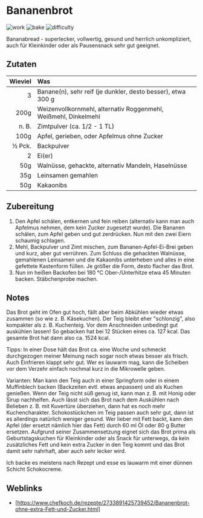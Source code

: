 # Bananenbrot

![work](https://img.shields.io/badge/work-15%20Min-green)
![bake](https://img.shields.io/badge/bake-45%20Min-blue)
![difficulty](https://img.shields.io/badge/difficulty-simpel-green)

Bananabread - superlecker, vollwertig, gesund und herrlich unkompliziert, auch für Kleinkinder
oder als Pausensnack sehr gut geeignet.

## Zutaten

| Wieviel | Was                                                             |
|--------:|:----------------------------------------------------------------|
|       3 | Banane(n), sehr reif (je dunkler, desto besser), etwa 300 g     |
|    200g | Weizenvollkornmehl, alternativ Roggenmehl, Weißmehl, Dinkelmehl |
|   n. B. | Zimtpulver (ca. 1/2 - 1 TL)                                     |
|    100g | Apfel, gerieben, oder Apfelmus ohne Zucker                      |
|  ½ Pck. | Backpulver                                                      |
|       2 | Ei(er)                                                          |
|     50g | Walnüsse, gehackte, alternativ Mandeln, Haselnüsse              |
|     35g | Leinsamen gemahlen                                              |
|     50g | Kakaonibs                                                       |

## Zubereitung

1. Den Apfel schälen, entkernen und fein reiben (alternativ kann man auch Apfelmus nehmen, dem kein Zucker zugesetzt
   wurde). Die Bananen schälen, zum Apfel geben und gut zerdrücken. Nun mit den zwei Eiern schaumig schlagen.
2. Mehl, Backpulver und Zimt mischen, zum Bananen-Apfel-Ei-Brei geben und kurz, aber gut verrühren. Zum Schluss die
   gehackten Walnüsse, gemahlenen Leinsamen und die Kakaonibs unterheben und alles in eine gefettete Kastenform füllen. Je größer die Form,
   desto flacher das Brot.
3. Nun im heißen Backofen bei 180 °C Ober-/Unterhitze etwa 45 Minuten backen. Stäbchenprobe machen.

## Notes

Das Brot geht im Ofen gut hoch, fällt aber beim Abkühlen wieder etwas zusammen (so wie z. B. Käsekuchen). Der Teig
bleibt eher "schlonzig", also kompakter als z. B. Kuchenteig. Vor dem Anschneiden unbedingt gut auskühlen lassen!
So gebacken hat bei 12 Stücken eines ca. 127 kcal. Das gesamte Brot hat dann also ca. 1524 kcal.

Tipps: In einer Dose hält das Brot ca. eine Woche und schmeckt durchgezogen meiner Meinung nach sogar noch etwas
besser als frisch. Auch Einfrieren klappt sehr gut.
Wer es lauwarm mag, kann die Scheiben vor dem Verzehr einfach nochmal kurz in die Mikrowelle geben.

Varianten: Man kann den Teig auch in einer Springform oder in einem Muffinblech backen
(Backzeiten evtl. etwas anpassen) und als Kuchen genießen. Wenn der Teig nicht süß genug ist, kann man z. B. mit Honig
oder Sirup nachhelfen.
Auch lässt sich das Brot nach dem Auskühlen nach Belieben z. B. mit Kuvertüre überziehen, dann hat es noch mehr Kuchencharakter.
Schokostückchen im Teig passen auch sehr gut, dann ist es allerdings natürlich weniger gesund.
Wer lieber mit Fett backt, kann den Apfel (der ersetzt nämlich hier das Fett) durch 60 ml Öl oder 80 g Butter ersetzen.
Aufgrund seiner Zusammensetzung eignet sich das Brot prima als Geburtstagskuchen für Kleinkinder oder als Snack für
unterwegs, da kein zusätzliches Fett und kein extra Zucker in den Teig kommt und das Brot damit sehr nahrhaft,
aber auch sehr lecker wird.

Ich backe es meistens nach Rezept und esse es lauwarm mit einer dünnen Schicht Schokocreme.

## Weblinks

- [https://www.chefkoch.de/rezepte/2733891425739452/Bananenbrot-ohne-extra-Fett-und-Zucker.html]
